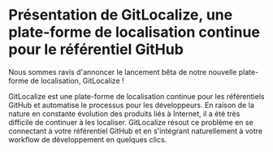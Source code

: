 # Présentation de GitLocalize, une plate-forme de localisation continue pour le référentiel GitHub

Nous sommes ravis d'annoncer le lancement bêta de notre nouvelle plate-forme de localisation, GitLocalize !

GitLocalize est une plate-forme de localisation continue pour les référentiels GitHub et automatise le processus pour les développeurs. En raison de la nature en constante évolution des produits liés à Internet, il a été très difficile de continuer à les localiser. GitLocalize résout ce problème en se connectant à votre référentiel GitHub et en s'intégrant naturellement à votre workflow de développement en quelques clics.
